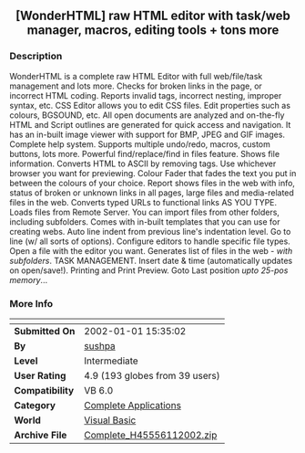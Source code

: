 ﻿<div align="center">

## \[WonderHTML\] raw HTML editor with task/web manager, macros, editing tools \+ tons more


</div>

### Description

WonderHTML is a complete raw HTML Editor with full web/file/task management and lots more. Checks for broken links in the page, or incorrect HTML coding. Reports invalid tags, incorrect nesting, improper syntax, etc. CSS Editor allows you to edit CSS files. Edit properties such as colours, BGSOUND, etc. All open documents are analyzed and on-the-fly HTML and Script outlines are generated for quick access and navigation. It has an in-built image viewer with support for BMP, JPEG and GIF images. Complete help system. Supports multiple undo/redo, macros, custom buttons, lots more. Powerful find/replace/find in files feature. Shows file information. Converts HTML to ASCII by removing tags. Use whichever browser you want for previewing. Colour Fader that fades the text you put in between the colours of your choice. Report shows files in the web with info, status of broken or unknown links in all pages, large files and media-related files in the web. Converts typed URLs to functional links AS YOU TYPE. Loads files from Remote Server. You can import files from other folders, including subfolders. Comes with in-built templates that you can use for creating webs. Auto line indent from previous line's indentation level. Go to line (w/ all sorts of options). Configure editors to handle specific file types. Open a file with the editor you want. Generates list of files in the web - *with subfolders*. TASK MANAGEMENT. Insert date & time (automatically updates on open/save!). Printing and Print Preview. Goto Last position *upto 25-pos memory*...
 
### More Info
 


<span>             |<span>
---                |---
**Submitted On**   |2002-01-01 15:35:02
**By**             |[sushpa](https://github.com/Planet-Source-Code/PSCIndex/blob/master/ByAuthor/sushpa.md)
**Level**          |Intermediate
**User Rating**    |4.9 (193 globes from 39 users)
**Compatibility**  |VB 6\.0
**Category**       |[Complete Applications](https://github.com/Planet-Source-Code/PSCIndex/blob/master/ByCategory/complete-applications__1-27.md)
**World**          |[Visual Basic](https://github.com/Planet-Source-Code/PSCIndex/blob/master/ByWorld/visual-basic.md)
**Archive File**   |[Complete\_H45556112002\.zip](https://github.com/Planet-Source-Code/sushpa-wonderhtml-raw-html-editor-with-task-web-manager-macros-editing-tools-tons-more__1-30281/archive/master.zip)








